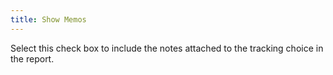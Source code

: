 ```yaml
---
title: Show Memos
---
```



Select this check box to include the notes attached to the tracking choice in the report.
